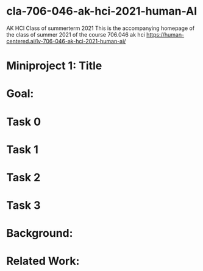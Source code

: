 # cla-706-046-ak-hci-2021-human-AI
AK HCI Class of summerterm 2021
This is the accompanying homepage of the class of summer 2021 of the course 706.046 ak hci
https://human-centered.ai/lv-706-046-ak-hci-2021-human-ai/

# Miniproject 1: Title
# Goal:
# Task 0
# Task 1
# Task 2
# Task 3
# Background:
# Related Work:

